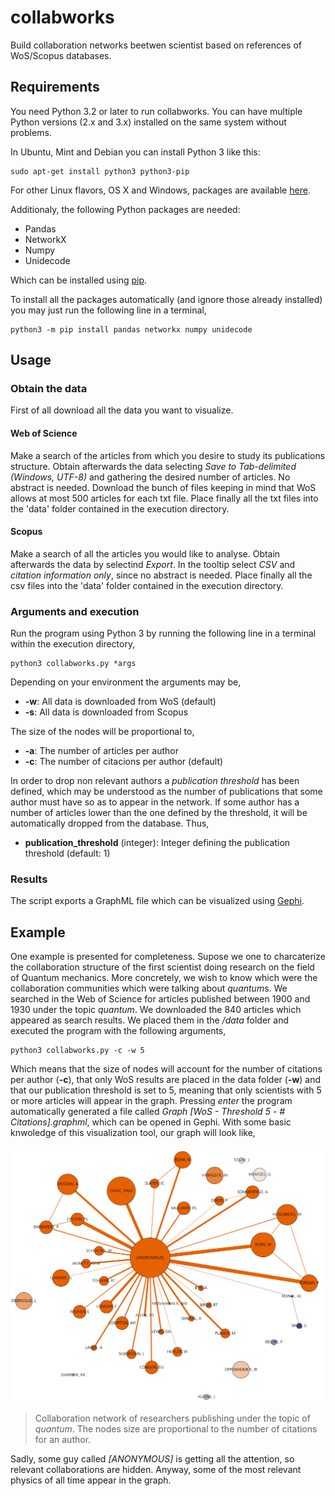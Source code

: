 # collabworks
Build collaboration networks beetwen scientist based on references of WoS/Scopus databases. 

## Requirements

You need Python 3.2 or later to run collabworks. You can have multiple Python versions (2.x and 3.x) installed on the same system without problems.

In Ubuntu, Mint and Debian you can install Python 3 like this:

	sudo apt-get install python3 python3-pip

For other Linux flavors, OS X and Windows, packages are available [here](http://www.python.org/getit/).

Additionaly, the following Python packages are needed:
* Pandas
* NetworkX
* Numpy
* Unidecode

Which can be installed using [pip](https://docs.python.org/3/installing/). 

To install all the packages automatically (and ignore those already installed) you may just run the following line in a terminal,

	python3 -m pip install pandas networkx numpy unidecode

## Usage

### Obtain the data

First of all download all the data you want to visualize. 

#### Web of Science
Make a search of the articles from which you desire to study its publications structure.
Obtain afterwards the data selecting *Save to Tab-delimited (Windows, UTF-8)* and gathering the desired number of articles. No abstract is needed.
Download the bunch of files keeping in mind that WoS allows at most 500 articles for each txt file.
Place finally all the txt files into the 'data' folder contained in the execution directory.

#### Scopus 
Make a search of all the articles you would like to analyse. 
Obtain afterwards the data by selectind *Export*. In the tooltip select *CSV* and *citation information only*, since no abstract is needed.
Place finally all the csv files into the 'data' folder contained in the execution directory.

### Arguments and execution

Run the program using Python 3 by running the following line in a terminal within the execution directory,

	python3 collabworks.py *args

Depending on your environment the arguments may be,

* **-w**: All data is downloaded from WoS (default)
* **-s**: All data is downloaded from Scopus

The size of the nodes will be proportional to,

* **-a**: The number of articles per author
* **-c**: The number of citacions per author (default)

In order to drop non relevant authors a *publication threshold* has been defined, which may be understood as the number of publications
that some author must have so as to appear in the network. If some author has a number of articles lower than the one defined by the threshold, it will be automatically
dropped from the database. Thus,

* **publication_threshold** (integer): Integer defining the publication threshold (default: 1)

### Results
The script exports a GraphML file which can be visualized using [Gephi](https://gephi.org/).

## Example 
One example is presented for completeness. Supose we one to charcaterize the collaboration structure of the first scientist doing research on the field of Quantum mechanics. More concretely, we wish to know which were the collaboration communities which were talking about *quantum*s. We searched in the Web of Science for articles published between 1900 and 1930 under the topic *quantum*. We downloaded the 840 articles which appeared as search results. We placed them in the */data* folder and executed the program with the following arguments,

	python3 collabworks.py -c -w 5

Which means that the size of nodes will account for the number of citations per author (**-c**), that only WoS results are placed in the data folder (**-w**) and that our publication threshold is set to 5, meaning that only scientists with 5 or more articles will appear in the graph. Pressing *enter* the program automatically generated a file called *Graph [WoS - Threshold 5 - # Citations].graphml*, which can be opened in Gephi. With some basic knwoledge of this visualization tool, our graph will look like,

![](example_network.png)
> Collaboration network of researchers publishing under the topic of *quantum*. The nodes size are proportional to the number of citations for an author.

Sadly, some guy called *[ANONYMOUS]* is getting all the attention, so relevant collaborations are hidden. Anyway, some of the most relevant physics of all time appear in the graph. 

